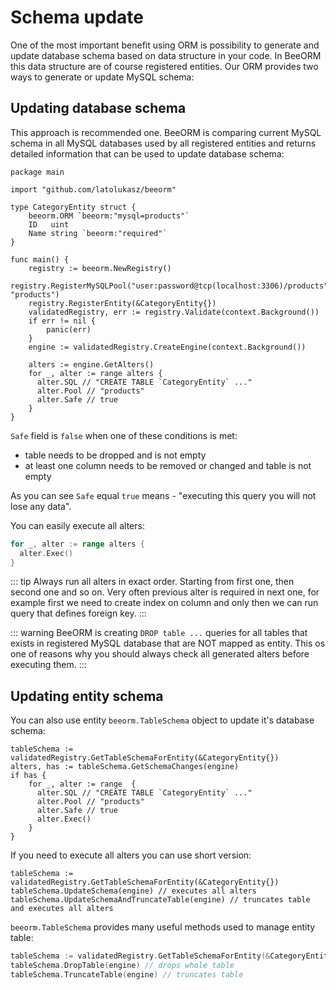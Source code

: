# Schema update

One of the most important benefit using ORM is possibility to generate and 
update database schema based on data structure in your code.
In BeeORM this data structure are of course registered entities.
Our ORM provides two ways to generate or update MySQL schema:

##  Updating database schema

This approach is recommended one. BeeORM is comparing current MySQL
schema in all MySQL databases used by all registered entities 
and returns detailed information that can be used to update database schema:

```go{21}
package main

import "github.com/latolukasz/beeorm"

type CategoryEntity struct {
	beeorm.ORM `beeorm:"mysql=products"`
	ID   uint
    Name string `beeorm:"required"`
}

func main() {
    registry := beeorm.NewRegistry()
    registry.RegisterMySQLPool("user:password@tcp(localhost:3306)/products", "products")
    registry.RegisterEntity(&CategoryEntity{})
    validatedRegistry, err := registry.Validate(context.Background())
    if err != nil {
        panic(err)
    }
    engine := validatedRegistry.CreateEngine(context.Background())
    
    alters := engine.GetAlters()
    for _, alter := range alters {
      alter.SQL // "CREATE TABLE `CategoryEntity` ..."
      alter.Pool // "products"
      alter.Safe // true
	}
}  
```

`Safe` field is `false` when one of these conditions is met:
 * table needs to be dropped and is not empty
 * at least one column needs to be removed or changed and table is not empty

As you can see `Safe` equal `true` means - "executing this query you will not lose any data".

You can easily execute all alters:

```go
for _, alter := range alters {
  alter.Exec()
}
```

::: tip
Always run all alters in exact order. Starting from first one, then second one
and so on. Very often previous alter is required in next one, for example first
we need to create index on column and only then we can run query that defines 
foreign key.
:::

::: warning
BeeORM is creating `DROP table ...` queries for all tables that exists in registered
MySQL database that are NOT mapped as entity. This os one of reasons why you should always
check all generated alters before executing them.
:::

## Updating entity schema

You can also use entity `beeorm.TableSchema` object to update it's database schema:

```go{2}
tableSchema := validatedRegistry.GetTableSchemaForEntity(&CategoryEntity{})
alters, has := tableSchema.GetSchemaChanges(engine)
if has {
    for _, alter := range  {
      alter.SQL // "CREATE TABLE `CategoryEntity` ..."
      alter.Pool // "products"
      alter.Safe // true
      alter.Exec()
    }
}
```

If you need to execute all alters you can use short version:
```go{2-3}
tableSchema := validatedRegistry.GetTableSchemaForEntity(&CategoryEntity{})
tableSchema.UpdateSchema(engine) // executes all alters
tableSchema.UpdateSchemaAndTruncateTable(engine) // truncates table and executes all alters
```

`beeorm.TableSchema` provides many useful methods used to manage entity table:

```go
tableSchema := validatedRegistry.GetTableSchemaForEntity(&CategoryEntity{})
tableSchema.DropTable(engine) // drops whole table
tableSchema.TruncateTable(engine) // truncates table
```
